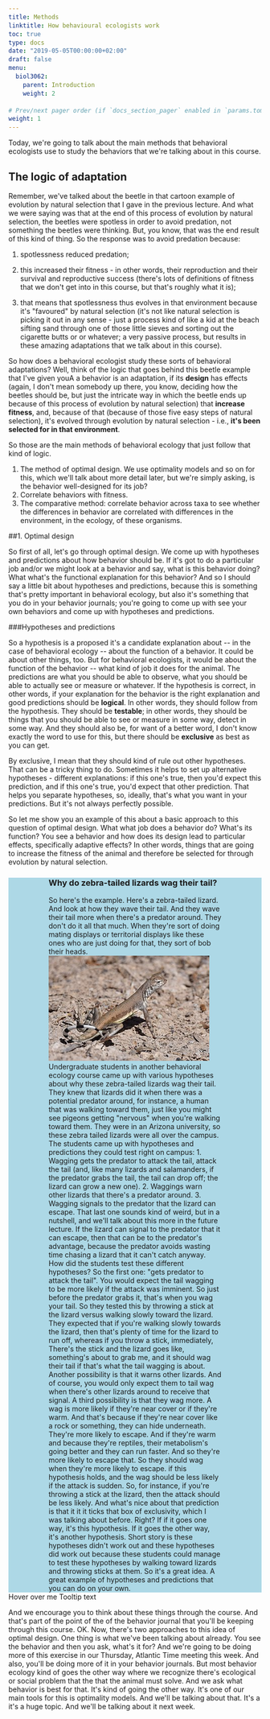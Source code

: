 ```yaml
---
title: Methods
linktitle: How behavioural ecologists work
toc: true
type: docs
date: "2019-05-05T00:00:00+02:00"
draft: false
menu:
  biol3062:
    parent: Introduction
    weight: 2

# Prev/next pager order (if `docs_section_pager` enabled in `params.toml`)
weight: 1
---
```


Today, we're going to talk about the main methods that behavioral  ecologists use to study the behaviors that we're talking about in this course. 

## The logic of adaptation

Remember, we've talked about the beetle in that cartoon example of evolution by natural selection that I gave in the previous lecture.  And what we were saying was that at the end of this process of evolution by natural selection,  the beetles were spotless in order to avoid predation, not something the beetles were thinking.  But, you know, that was the end result of this kind of thing.  So the response was to avoid predation because:

1) spotlessness reduced predation;

2) this increased their fitness - in other words, their reproduction and their survival and reproductive success (there's lots of definitions of fitness that we don't get into in this course, but that's roughly what it is);  

3) that means that spotlessness thus evolves in that environment because it's "favoured"  by natural selection (it's not like natural selection is picking it out in any sense - just a process kind of like a kid at the beach sifting sand through one of those little sieves and sorting out the cigarette butts or or whatever; a very passive process, but results in these amazing adaptations that we talk about in this course). 


So how does a behavioral ecologist study these sorts of behavioral adaptations?  Well, think of the logic that goes behind this beetle example that I've given youA a behavior is an adaptation, if its **design** has effects (again, I don't mean somebody up there, you know, deciding how the beetles should be, but just the intricate way in which the beetle ends up because of this process of evolution by natural selection) that **increase fitness**, and, because of that (because of those five easy steps of natural selection), it's evolved through evolution by natural selection - i.e., **it's been selected for in that environment**.

So those are the main methods of behavioral ecology that just follow that kind of logic. 

1) The method of optimal design.  We use optimality models and so on for this, which we'll talk about more detail later, but we're simply asking, is the behavior well-designed for its job? 
2) Correlate behaviors with fitness.
3) The comparative method: correlate behavior across taxa to see whether the  differences in behavior are correlated with differences in the environment,  in the ecology, of these organisms.

##1. Optimal design

So first of all, let's go through optimal design.  We come up with hypotheses and predictions about how behavior should be.  If it's got to do a particular job and/or we might look at a behavior and say, what is this behavior doing?  What what's the functional explanation for this behavior?  And so I should say a little bit about hypotheses and predictions,  because this is something that's pretty important in behavioral ecology, but also it's something that you do in your behavior journals;  you're going to come up with see your own behaviors and come up with hypotheses and predictions. 

###Hypotheses and predictions

So a hypothesis is a proposed it's a candidate explanation about -- in the case of behavioral ecology -- about the function of a behavior.  It could be about other things, too.  But for behavioral ecologists, it would be about the function of the behavior -- what kind of job it does for the animal.  The predictions are what you should be able to observe, what you should be able to actually see or measure or whatever.  If the hypothesis is correct, in other words, if your explanation for the behavior is the right explanation and good predictions should be **logical**.  In other words, they should follow from the hypothesis. They should be **testable**; in other words, they should be things that you should be able to see or measure in some way, detect in some way.  And they should also be, for want of a better word,  I don't know exactly the word to use for this, but there should be **exclusive** as best as you can get. 

By exclusive, I mean that they should kind of rule out other hypotheses.  That can be a tricky thing to do. Sometimes it helps to set up alternative hypotheses -  different explanations: if this one's true, then you'd expect this prediction,  and if this one's true, you'd expect that other prediction. That helps you separate hypotheses, so, ideally, that's what you want in your predictions. But it's not always perfectly possible. 

So let me show you an example of this about a basic approach to this question of optimal design.  What what job does a behavior do? What's its function?  You see a behavior and how does its design lead to particular effects, specifically adaptive effects?  In other words, things that are going to increase the fitness of the animal and therefore be selected for through evolution by natural selection.

<div class="row" style="background-color:lightblue; padding-left: 80px; padding-right: 80px">
<h3>Why do zebra-tailed lizards wag their tail?</h3>
  So here's the example. Here's a zebra-tailed lizard.  And look at how they wave their tail. And they wave their tail more when there's a predator around.  They don't do it all that much.  When they're sort of doing mating displays or territorial displays like these ones who are just doing for that, they sort of bob their heads.
  <br>
  <img src="lizard.jpg" alt="lizard">
    Undergraduate students in another behavioral ecology course came up  with various hypotheses about why these zebra-tailed lizards wag their tail. They knew that lizards  did it when there was a potential predator around, for instance, a human that was walking toward them,  just like you might see pigeons getting "nervous" when you're walking toward them.
  They were in an Arizona university, so these zebra tailed lizards were all over the campus. The students came up with  hypotheses and predictions they could test right on campus:
  1. Wagging gets the predator to attack the tail, attack the tail (and, like many lizards and salamanders, if the predator grabs the tail, the tail can drop off; the lizard can grow a new one).
  2. Waggings warn other lizards that there's a predator around.
  3. Wagging signals to the predator that the lizard can escape.
  That last one sounds kind of weird, but in a nutshell, and we'll talk about this more in the future lecture.  If the lizard can signal to the predator that it can escape, then that can be to the predator's advantage, because the predator avoids wasting time chasing a lizard that it can't catch anyway.
  How did the students test these different hypotheses?  So the first one: "gets predator to attack the tail". You would expect the tail wagging to be more likely if the attack was imminent.  So just before the predator grabs it, that's when you wag your tail.  So they tested this by throwing a stick at the lizard versus walking slowly toward the lizard.  They expected that if you're walking slowly towards the lizard,  then that's plenty of time for the lizard to run off, whereas if you throw a stick, immediately,  There's the stick and the lizard goes like, something's about to grab me, and it should wag their tail if that's what the tail wagging is about.  Another possibility is that it warns other lizards.  And of course, you would only expect them to tail wag when there's other lizards around to receive that signal.  A third possibility is that they wag more. A wag is more likely if they're near cover or if they're warm.  And that's because if they're near cover like a rock or something, they can hide underneath.  They're more likely to escape. And if they're warm and because they're reptiles, their metabolism's going better and they can run faster.  And so they're more likely to escape that. So they should wag when they're more likely to escape.  if this hypothesis holds, and the wag should be less likely if the attack is sudden.  So, for instance, if you're throwing a stick at the lizard, then the attack should be less likely.  And what's nice about that prediction is that it it it ticks that box of exclusivity, which I was talking about before.  Right? If if it goes one way, it's this hypothesis. If it goes the other way, it's another hypothesis.  Short story is these hypotheses didn't work out and these hypotheses did work out because these  students could manage to test these hypotheses by walking toward lizards and throwing sticks at them.  So it's a great idea. A great example of hypotheses and predictions that you can do on your own. </div>

<div class="tooltip">Hover over me
  <span class="tooltiptext">Tooltip text</span>
</div>


And we encourage you to think about these things through the course.  And that's part of the point of the of the behavior journal that you'll be keeping through this course.  OK. Now, there's two approaches to this idea of optimal design.  One thing is what we've been talking about already. You see the behavior and then you ask, what's it for?  And we're going to be doing more of this exercise in our Thursday,  Atlantic Time meeting this week.  And also, you'll be doing more of it in your behavior journals. But most behavior ecology kind of goes the other way where we recognize there's  ecological or social problem that the that the animal must solve.  And we ask what behavior is best for that. It's kind of going the other way.  It's one of our main tools for this is optimality models.  And we'll be talking about that. It's a it's a huge topic. And we'll be talking about it next week. 